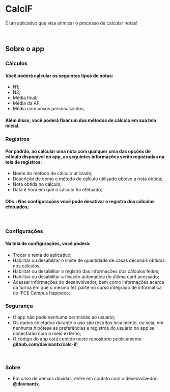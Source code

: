 # CalcIF

É um aplicativo que visa otimizar o processo de calcular notas!

&nbsp;
## Sobre o app

### Cálculos

#### Você poderá calcular os seguintes tipos de notas:

- N1;
- N2;
- Média final;
- Média da AF;
- Média com pesos personalizados;

#### Além disso, você poderá fixar um dos métodos de cálculo em sua tela inicial.

### Registros

#### Por padrão, ao calcular uma nota com qualquer uma das opções de cálculo disponível no app, as seguintes informações serão registradas na tela de registros:

- Nome do método de cálculo utilizado;
- Descrição de como o método de cálculo utilizado obteve a nota obtida;
- Nota obtida no cálculo;
- Data e hora em que o cálculo foi efetuado;

#### Obs.: Nas configurações você pode desativar o registro dos cálculos efetuados;

&nbsp;

### Configurações

#### Na tela de configurações, você poderá:

- Trocar o tema do aplicativo;
- Habilitar ou desabilitar o limite de quantidade de casas decimais obtidos nos cálculos;
- Habilitar ou desabilitar o registro das informações dos cálculos feitos;
- Habilitar ou desabilitar a fixação automática do último card acessado;
- Acessar informações do desenvolvedor, bem como informações acerca da turma em que o mesmo fez parte no curso integrado de informática do IFCE Campus Itapipoca;

### Segurança

- O app não pede nenhuma permissão ao usuário;
- Os dados coletados durante o uso são restritos localmente, ou seja, em nenhuma hipótese as preferências e registros do usuário no app se conectarão com o meio externo;
- O código do app está contido neste repositório publicamente **github.com/davisantx/calc-if**;

&nbsp;

### Sobre

- Em caso de demais dúvidas, entre em contato com o desenvolvedor: **@davisantx**.